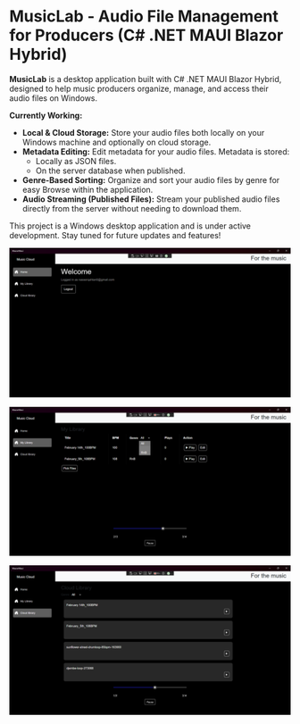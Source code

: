 # MusicLab - Audio File Management for Producers (C# .NET MAUI Blazor Hybrid)

**MusicLab** is a desktop application built with C# .NET MAUI Blazor Hybrid, designed to help music producers organize, manage, and access their audio files on Windows.

**Currently Working:**

*   **Local & Cloud Storage:**  Store your audio files both locally on your Windows machine and optionally on cloud storage.
*   **Metadata Editing:** Edit metadata for your audio files. Metadata is stored:
    *   Locally as JSON files.
    *   On the server database when published.
*   **Genre-Based Sorting:**  Organize and sort your audio files by genre for easy Browse within the application.
*   **Audio Streaming (Published Files):** Stream your published audio files directly from the server without needing to download them.

This project is a Windows desktop application and is under active development. Stay tuned for future updates and features!


![MusicLab application showing home page](MusicLabDemoPictures/Screenshot_2025-03-11_135607.png)

![MusicLab application showing local library](MusicLabDemoPictures/Screenshot_2025-03-11_135733.png)

![MusicLab application showing published audio files streamed from the server](MusicLabDemoPictures/Screenshot_2025-03-11_135712.png)
